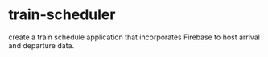 # train-scheduler
create a train schedule application that incorporates Firebase to host arrival and departure data.
